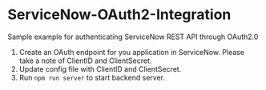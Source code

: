 # ServiceNow-OAuth2-Integration
Sample example for authenticating ServiceNow REST API through OAuth2.0

1. Create an OAuth endpoint for you application in ServiceNow. Please take a note of ClientID and ClientSecret.
2. Update config file with ClientID and ClientSecret.
3. Run `npm run server` to start backend server.
